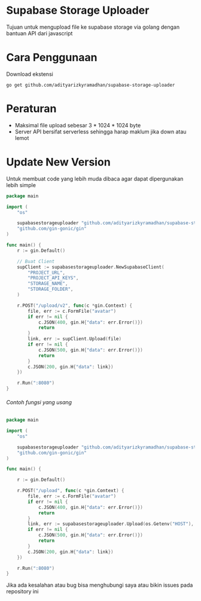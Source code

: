# Supabase Storage Uploader

Tujuan untuk mengupload file ke supabase storage via golang dengan bantuan API dari javascript

# Cara Penggunaan

Download ekstensi
```
go get github.com/adityarizkyramadhan/supabase-storage-uploader
```

# Peraturan

- Maksimal file upload sebesar 3 * 1024 * 1024 byte
- Server API bersifat serverless sehingga harap maklum jika down atau lemot

# Update New Version

Untuk membuat code yang lebih muda dibaca agar dapat dipergunakan lebih simple


```go
package main

import (
	"os"

	supabasestorageuploader "github.com/adityarizkyramadhan/supabase-storage-uploader"
	"github.com/gin-gonic/gin"
)

func main() {
	r := gin.Default()

	// Buat Client
	supClient := supabasestorageuploader.NewSupabaseClient(
		"PROJECT_URL",
		"PROJECT_API_KEYS",
		"STORAGE_NAME",
		"STORAGE_FOLDER",
	)

	r.POST("/upload/v2", func(c *gin.Context) {
		file, err := c.FormFile("avatar")
		if err != nil {
			c.JSON(400, gin.H{"data": err.Error()})
			return
		}
		link, err := supClient.Upload(file)
		if err != nil {
			c.JSON(500, gin.H{"data": err.Error()})
			return
		}
		c.JSON(200, gin.H{"data": link})
	})

	r.Run(":8080")
}

```


<h6> Contoh fungsi yang usang</h6>

```go
package main

import (
	"os"

	supabasestorageuploader "github.com/adityarizkyramadhan/supabase-storage-uploader"
	"github.com/gin-gonic/gin"
)

func main() {

	r := gin.Default()

	r.POST("/upload", func(c *gin.Context) {
		file, err := c.FormFile("avatar")
		if err != nil {
			c.JSON(400, gin.H{"data": err.Error()})
			return
		}
		link, err := supabasestorageuploader.Upload(os.Getenv("HOST"), os.Getenv("TOKEN"), os.Getenv("STORAGE_NAME"), os.Getenv("STORAGE_PATH"), file)
		if err != nil {
			c.JSON(500, gin.H{"data": err.Error()})
			return
		}
		c.JSON(200, gin.H{"data": link})
	})

	r.Run(":8080")
}
```


Jika ada kesalahan atau bug bisa menghubungi saya atau bikin issues pada repository ini
